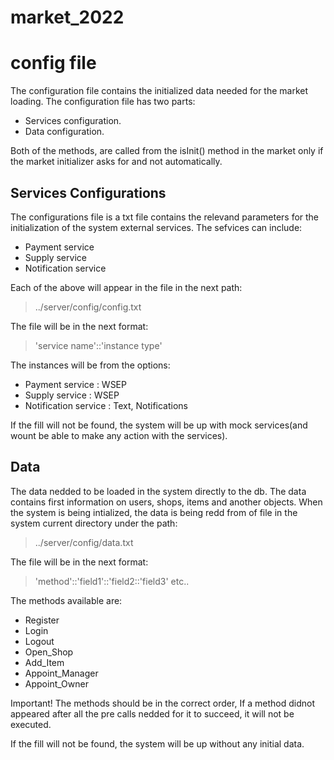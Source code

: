 # market_2022



# config file
The configuration file contains the initialized data needed for the market loading. The configuration file has two parts:
- Services configuration.
- Data configuration.

Both of the methods, are called from the isInit() method in the market only if the market initializer asks for and not automatically.

## Services Configurations
The configurations file is a txt file contains the relevand parameters for the initialization of the system external services. The sefvices can include:
- Payment service
- Supply service
- Notification service

Each of the above will appear in the file in the next path:

> ../server/config/config.txt

The file will be in the next format:
> 'service name'::'instance type'

The instances will be from the options:
- Payment service : WSEP
- Supply service : WSEP
- Notification service : Text, Notifications

If the fill will not be found, the system will be up with mock services(and wount be able to make any action with the services). 




## Data
The data nedded to be loaded in the system directly to the db. The data contains first information on users, shops, items and another objects.
When the system is being intialized, the data is being redd from of file in the system current directory under the path:
> ../server/config/data.txt

The file will be in the next format:
> 'method'::'field1'::'field2::'field3' etc..

The methods available are: 
- Register
- Login
- Logout
- Open_Shop
- Add_Item
- Appoint_Manager
- Appoint_Owner

Important! 
The methods should be in the correct order, If a method didnot appeared after all the pre calls nedded for it to succeed, it will not be executed.

If the fill will not be found, the system will be up without any initial data. 
